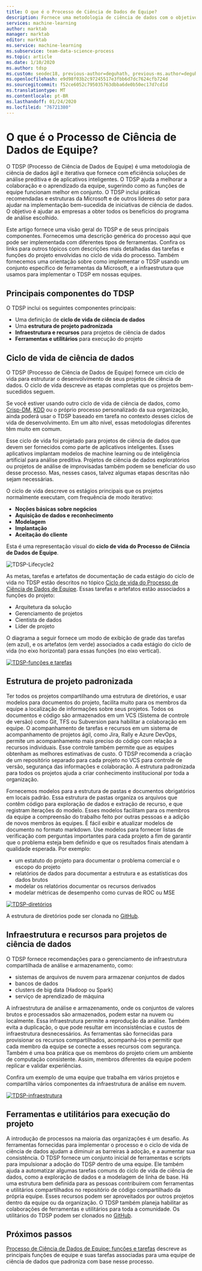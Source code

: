 ```yaml
---
title: O que é o Processo de Ciência de Dados de Equipe?
description: Fornece uma metodologia de ciência de dados com o objetivo de fornecer soluções de análise preditiva e aplicativos inteligentes.
services: machine-learning
author: marktab
manager: marktab
editor: marktab
ms.service: machine-learning
ms.subservice: team-data-science-process
ms.topic: article
ms.date: 1/10/2020
ms.author: tdsp
ms.custom: seodec18, previous-author=deguhath, previous-ms.author=deguhath
ms.openlocfilehash: e9d98f03b2c97245517e3fbb6d7dc7624cfb724d
ms.sourcegitcommit: f52ce6052c795035763dbba6de0b50ec17d7cd1d
ms.translationtype: MT
ms.contentlocale: pt-BR
ms.lasthandoff: 01/24/2020
ms.locfileid: "76721380"
---
```

# <a name="what-is-the-team-data-science-process"></a>O que é o Processo de Ciência de Dados de Equipe?

O TDSP (Processo de Ciência de Dados de Equipe) é uma metodologia de ciência de dados ágil e iterativa que fornece com eficiência soluções de análise preditiva e de aplicativos inteligentes. O TDSP ajuda a melhorar a colaboração e o aprendizado da equipe, sugerindo como as funções de equipe funcionam melhor em conjunto. O TDSP inclui práticas recomendadas e estruturas da Microsoft e de outros líderes do setor para ajudar na implementação bem-sucedida de iniciativas de ciência de dados. O objetivo é ajudar as empresas a obter todos os benefícios do programa de análise escolhido.

Este artigo fornece uma visão geral do TDSP e de seus principais componentes. Fornecemos uma descrição genérica do processo aqui que pode ser implementada com diferentes tipos de ferramentas. Confira os links para outros tópicos com descrições mais detalhadas das tarefas e funções do projeto envolvidas no ciclo de vida do processo. Também fornecemos uma orientação sobre como implementar o TDSP usando um conjunto específico de ferramentas da Microsoft, e a infraestrutura que usamos para implementar o TDSP em nossas equipes.

## <a name="key-components-of-the-tdsp"></a>Principais componentes do TDSP

O TDSP inclui os seguintes componentes principais:

- Uma definição de **ciclo de vida de ciência de dados**
- Uma **estrutura de projeto padronizada**
- **Infraestrutura e recursos** para projetos de ciência de dados
- **Ferramentas e utilitários** para execução do projeto


## <a name="data-science-lifecycle"></a>Ciclo de vida de ciência de dados

O TDSP (Processo de Ciência de Dados de Equipe) fornece um ciclo de vida para estruturar o desenvolvimento de seus projetos de ciência de dados. O ciclo de vida descreve as etapas completas que os projetos bem-sucedidos seguem.

Se você estiver usando outro ciclo de vida de ciência de dados, como [Crisp-DM](https://wikipedia.org/wiki/Cross_Industry_Standard_Process_for_Data_Mining), [KDD](https://wikipedia.org/wiki/Data_mining#Process) ou o próprio processo personalizado da sua organização, ainda poderá usar o TDSP baseado em tarefa no contexto desses ciclos de vida de desenvolvimento. Em um alto nível, essas metodologias diferentes têm muito em comum. 

Esse ciclo de vida foi projetado para projetos de ciência de dados que devem ser fornecidos como parte de aplicativos inteligentes. Esses aplicativos implantam modelos de machine learning ou de inteligência artificial para análise preditiva. Projetos de ciência de dados exploratórios ou projetos de análise de improvisadas também podem se beneficiar do uso desse processo. Mas, nesses casos, talvez algumas etapas descritas não sejam necessárias.    

O ciclo de vida descreve os estágios principais que os projetos normalmente executam, com frequência de modo iterativo:

* **Noções básicas sobre negócios**
* **Aquisição de dados e reconhecimento**
* **Modelagem**
* **Implantação**
* **Aceitação do cliente**

Esta é uma representação visual do **ciclo de vida do Processo de Ciência de Dados de Equipe**. 

![TDSP-Lifecycle2](./media/overview/tdsp-lifecycle2.png) 

As metas, tarefas e artefatos de documentação de cada estágio do ciclo de vida no TDSP estão descritos no tópico [Ciclo de vida do Processo de Ciência de Dados de Equipe](lifecycle.md). Essas tarefas e artefatos estão associados a funções do projeto:

- Arquitetura da solução
- Gerenciamento de projetos
- Cientista de dados
- Líder de projeto 

O diagrama a seguir fornece um modo de exibição de grade das tarefas (em azul), e os artefatos (em verde) associados a cada estágio do ciclo de vida (no eixo horizontal) para essas funções (no eixo vertical). 

[![TDSP-funções e tarefas](./media/overview/tdsp-tasks-by-roles.png)](./media/overview/tdsp-tasks-by-roles.png#lightbox)

## <a name="standardized-project-structure"></a>Estrutura de projeto padronizada

Ter todos os projetos compartilhando uma estrutura de diretórios, e usar modelos para documentos do projeto, facilita muito para os membros da equipe a localização de informações sobre seus projetos. Todos os documentos e código são armazenados em um VCS (Sistema de controle de versão) como Git, TFS ou Subversion para habilitar a colaboração em equipe. O acompanhamento de tarefas e recursos em um sistema de acompanhamento de projetos ágil, como Jira, Rally e Azure DevOps, permite um acompanhamento mais preciso do código com relação a recursos individuais. Esse controle também permite que as equipes obtenham as melhores estimativas de custo. O TDSP recomenda a criação de um repositório separado para cada projeto no VCS para controle de versão, segurança das informações e colaboração. A estrutura padronizada para todos os projetos ajuda a criar conhecimento institucional por toda a organização.

Fornecemos modelos para a estrutura de pastas e documentos obrigatórios em locais padrão. Essa estrutura de pastas organiza os arquivos que contêm código para exploração de dados e extração de recurso, e que registram iterações do modelo. Esses modelos facilitam para os membros da equipe a compreensão do trabalho feito por outras pessoas e a adição de novos membros às equipes. É fácil exibir e atualizar modelos de documento no formato markdown. Use modelos para fornecer listas de verificação com perguntas importantes para cada projeto a fim de garantir que o problema esteja bem definido e que os resultados finais atendam à qualidade esperada. Por exemplo:

- um estatuto do projeto para documentar o problema comercial e o escopo do projeto
- relatórios de dados para documentar a estrutura e as estatísticas dos dados brutos
- modelar os relatórios documentar os recursos derivados
- modelar métricas de desempenho como curvas de ROC ou MSE


[![TDSP-diretórios](./media/overview/tdsp-dir-structure.png)](./media/overview/tdsp-dir-structure.png#lightbox)

A estrutura de diretórios pode ser clonada no [GitHub](https://github.com/Azure/Azure-TDSP-ProjectTemplate).

## <a name="infrastructure-and-resources-for-data-science-projects"></a>Infraestrutura e recursos para projetos de ciência de dados  

O TDSP fornece recomendações para o gerenciamento de infraestrutura compartilhada de análise e armazenamento, como:

- sistemas de arquivos de nuvem para armazenar conjuntos de dados 
- bancos de dados
- clusters de big data (Hadoop ou Spark) 
- serviço de aprendizado de máquina 

A infraestrutura de análise e armazenamento, onde os conjuntos de valores brutos e processados são armazenados, podem estar na nuvem ou localmente. Essa infraestrutura permite a reprodução da análise. Também evita a duplicação, o que pode resultar em inconsistências e custos de infraestrutura desnecessários. As ferramentas são fornecidas para provisionar os recursos compartilhados, acompanhá-los e permitir que cada membro da equipe se conecte a esses recursos com segurança. Também é uma boa prática que os membros do projeto criem um ambiente de computação consistente. Assim, membros diferentes da equipe podem replicar e validar experiências.

Confira um exemplo de uma equipe que trabalha em vários projetos e compartilha vários componentes da infraestrutura de análise em nuvem.

[![TDSP-infraestrutura](./media/overview/tdsp-analytics-infra.png)](./media/overview/tdsp-analytics-infra.png#lightbox) 


## <a name="tools-and-utilities-for-project-execution"></a>Ferramentas e utilitários para execução do projeto

A introdução de processos na maioria das organizações é um desafio. As ferramentas fornecidas para implementar o processo e o ciclo de vida de ciência de dados ajudam a diminuir as barreiras à adoção, e a aumentar sua consistência. O TDSP fornece um conjunto inicial de ferramentas e scripts para impulsionar a adoção do TDSP dentro de uma equipe. Ele também ajuda a automatizar algumas tarefas comuns do ciclo de vida de ciência de dados, como a exploração de dados e a modelagem de linha de base. Há uma estrutura bem definida para as pessoas contribuírem com ferramentas e utilitários compartilhados no repositório de código compartilhado da própria equipe. Esses recursos podem ser aproveitados por outros projetos dentro da equipe ou da organização. O TDSP também planeja habilitar as colaborações de ferramentas e utilitários para toda a comunidade. Os utilitários do TDSP podem ser clonados no [GitHub](https://github.com/Azure/Azure-TDSP-Utilities).


## <a name="next-steps"></a>Próximos passos

[Processo de Ciência de Dados de Equipe: funções e tarefas](https://github.com/Azure/Microsoft-TDSP/blob/master/Docs/roles-tasks.md) descreve as principais funções de equipe e suas tarefas associadas para uma equipe de ciência de dados que padroniza com base nesse processo. 
